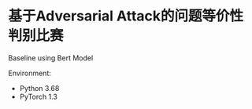 # 基于Adversarial Attack的问题等价性判别比赛

Baseline using Bert Model

Environment:
+ Python 3.68
+ PyTorch 1.3
